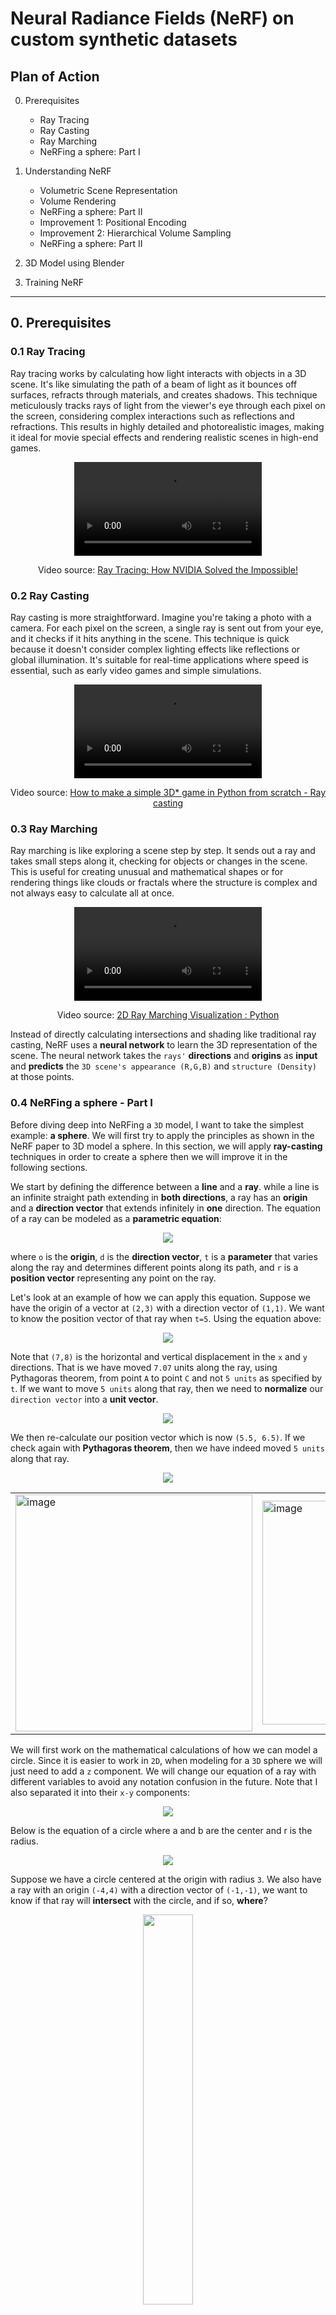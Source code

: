 # Neural Radiance Fields (NeRF) on custom synthetic datasets


## Plan of Action

0. Prerequisites
      - Ray Tracing
      - Ray Casting
      - Ray Marching
      - NeRFing a sphere: Part I

1. Understanding NeRF
     - Volumetric Scene Representation
     - Volume Rendering
     - NeRFing a sphere: Part II
     - Improvement 1: Positional Encoding
     - Improvement 2: Hierarchical Volume Sampling
     - NeRFing a sphere: Part II

2. 3D Model using Blender

3. Training NeRF


---------------
## 0. Prerequisites

### 0.1 Ray Tracing

Ray tracing works by calculating how light interacts with objects in a 3D scene. It's like simulating the path of a beam of light as it bounces off surfaces, refracts through materials, and creates shadows. This technique meticulously tracks rays of light from the viewer's eye through each pixel on the screen, considering complex interactions such as reflections and refractions. This results in highly detailed and photorealistic images, making it ideal for movie special effects and rendering realistic scenes in high-end games.


<div style="text-align: center;">
  <video src="https://github.com/yudhisteer/Training-a-Neural-Radiance-Fields-NeRF-/assets/59663734/deffeb2e-5ce7-4640-915c-ac198e887afd" controls="controls" style="max-width: 730px;">
  </video>
</div>
<div align="center">
    <p>Video source: <a href="https://www.youtube.com/watch?v=NRmkr50mkEE&t=530s&ab_channel=TwoMinutePapers">Ray Tracing: How NVIDIA Solved the Impossible!</a></p>
</div>

### 0.2 Ray Casting
Ray casting is more straightforward. Imagine you're taking a photo with a camera. For each pixel on the screen, a single ray is sent out from your eye, and it checks if it hits anything in the scene. This technique is quick because it doesn't consider complex lighting effects like reflections or global illumination. It's suitable for real-time applications where speed is essential, such as early video games and simple simulations.

<div style="text-align: center;">
  <video src="https://github.com/yudhisteer/Training-a-Neural-Radiance-Fields-NeRF-/assets/59663734/8bfce500-6c63-47ff-8fe3-ed082298fb02" controls="controls" style="max-width: 730px;">
  </video>
</div>
<div align="center">
    <p>Video source: <a href="https://www.youtube.com/watch?v=5xyeWBxmqzc&list=PLlYT7ZZOcBNA1hVBjkKFMnW0YDDODdy40&ab_channel=FinFET">How to make a simple 3D* game in Python from scratch - Ray casting</a></p>
</div>


### 0.3 Ray Marching
Ray marching is like exploring a scene step by step. It sends out a ray and takes small steps along it, checking for objects or changes in the scene. This is useful for creating unusual and mathematical shapes or for rendering things like clouds or fractals where the structure is complex and not always easy to calculate all at once.




<div style="text-align: center;">
  <video src="https://github.com/yudhisteer/Training-a-Neural-Radiance-Fields-NeRF-/assets/59663734/a2ee6682-de6d-4d76-a3b5-b72b108733d9" controls="controls" style="max-width: 730px;">
  </video>
</div>
<div align="center">
    <p>Video source: <a href="https://www.youtube.com/watch?v=t8Aoq5Rkyf0&ab_channel=Auctux">2D Ray Marching Visualization : Python</a></p>
</div>



Instead of directly calculating intersections and shading like traditional ray casting, NeRF uses a **neural network** to learn the 3D representation of the scene. The neural network takes the ```rays'``` **directions** and **origins** as **input** and **predicts** the ```3D scene's appearance (R,G,B)``` and ```structure (Density)``` at those points.



### 0.4 NeRFing a sphere - Part I
Before diving deep into NeRFing a ```3D``` model, I want to take the simplest example: **a sphere**. We will first try to apply the principles as shown in the NeRF paper to 3D model a sphere. In this section, we will apply **ray-casting** techniques in order to create a sphere then we will improve it in the following sections.

We start by defining the difference between a **line** and a **ray**. while a line is an infinite straight path extending in **both directions**, a ray has an **origin** and a **direction vector** that extends infinitely in **one** direction. The equation of a ray can be modeled as a **parametric equation**:

<p align="center">
  <img src="https://github.com/yudhisteer/Training-a-Neural-Radiance-Fields-NeRF-/assets/59663734/56095af0-764d-431b-8361-3d46a55947de"/>
</p>

where ```o``` is the **origin**, ```d``` is the **direction vector**, ```t``` is a **parameter** that varies along the ray and determines different points along its path, and ```r``` is a **position vector** representing any point on the ray.

Let's look at an example of how we can apply this equation. Suppose we have the origin of a vector at ```(2,3)``` with a direction vector of ```(1,1)```. We want to know the position vector of that ray when ```t=5```. Using the equation above:

<p align="center">
  <img src="https://github.com/yudhisteer/Training-a-Neural-Radiance-Fields-NeRF-/assets/59663734/f8ad3b8d-3755-4600-9268-25f025f2c244"/>
</p>

Note that ```(7,8)``` is the horizontal and vertical displacement in the ```x``` and ```y``` directions. That is we have moved ```7.07``` units along the ray, using Pythagoras theorem, from point ```A``` to point ```C``` and not ```5 units``` as specified by ```t```. If we want to move ```5 units``` along that ray, then we need to **normalize** our ```direction vector``` into a **unit vector**. 

<p align="center">
  <img src="https://github.com/yudhisteer/Training-a-Neural-Radiance-Fields-NeRF-/assets/59663734/6a0529b3-5c7b-4366-9b91-84d0358605af"/>
</p>

We then re-calculate our position vector which is now ```(5.5, 6.5)```. If we check again with **Pythagoras theorem**, then we have indeed moved ```5 units``` along that ray.

<p align="center">
  <img src="https://github.com/yudhisteer/Training-a-Neural-Radiance-Fields-NeRF-/assets/59663734/e477a759-6aa6-4a40-8505-8a297c87557b"/>
</p>

<table>
  <tr>
    <td><img width="379" alt="image" src="https://github.com/yudhisteer/Training-a-Neural-Radiance-Fields-NeRF-/assets/59663734/f2e93073-92bd-46bd-87b7-a58c38e33290"></td>
    <td><img width="358" alt="image" src="https://github.com/yudhisteer/Training-a-Neural-Radiance-Fields-NeRF-/assets/59663734/83a9ce1d-1618-4ced-a1d8-785e94bdf0f3"></td>
    <td><img width="360" alt="image" src="https://github.com/yudhisteer/Training-a-Neural-Radiance-Fields-NeRF-/assets/59663734/f5ba7de3-a43a-40b3-91f6-4572d8b872db"></td>
  </tr>
</table>


We will first work on the mathematical calculations of how we can model a circle. Since it is easier to work in ```2D```, when modeling for a ```3D``` sphere we will just need to add a ```z``` component. We will change our equation of a ray with different variables to avoid any notation confusion in the future. Note that I also separated it into their ```x-y``` components:

<p align="center">
  <img src="https://github.com/yudhisteer/Training-a-Neural-Radiance-Fields-NeRF-/assets/59663734/47eff1bc-4cd9-4ded-aa9a-7fbd8ac387f6"/>
</p>

Below is the equation of a circle where a and b are the center and r is the radius. 

<p align="center">
  <img src=https://github.com/yudhisteer/Training-a-Neural-Radiance-Fields-NeRF-/assets/59663734/8985882e-d998-4d8f-b8b6-35059854216b/>
</p>

Suppose we have a circle centered at the origin with radius ```3```. We also have a ray with an origin ```(-4,4)``` with a direction vector of ```(-1,-1)```, we want to know if that ray will **intersect** with the circle, and if so, **where**? 

<p align="center">
  <img src="https://github.com/yudhisteer/Training-a-Neural-Radiance-Fields-NeRF-/assets/59663734/bb614489-0db0-4e83-be8c-df8fae709e22" width="40%"/>
</p>

Our logic will be as follows:

```python
if intersection:
      pixel_color = "red"
else:
      pixel_color = "black" #background color
```

We start by replacing the ```x``` and ```y``` components of our ray equation into the equation of the sphere:

<p align="center">
  <img src="https://github.com/yudhisteer/Training-a-Neural-Radiance-Fields-NeRF-/assets/59663734/80b77287-c213-46ac-9797-6c09233de40c"/>
</p>

We now expand the equation and remove ```t``` outside the bracket:

<p align="center">
  <img src="https://github.com/yudhisteer/Training-a-Neural-Radiance-Fields-NeRF-/assets/59663734/39e69910-3faa-4373-ae98-4b5ed7e9547e"/>
</p>

In order to solve this quadratic equation, we can use the **quadratic formula**:

<p align="center">
  <img src="https://github.com/yudhisteer/Training-a-Neural-Radiance-Fields-NeRF-/assets/59663734/01d96934-b062-4797-a5ca-2f0abcdb70cc"/>
</p>

with the **discriminant** being: 

<p align="center">
  <img src="https://github.com/yudhisteer/Training-a-Neural-Radiance-Fields-NeRF-/assets/59663734/309a646d-c9ed-4c7b-97bc-4786a0e9fed6"/>
</p>

where:

<p align="center">
  <img src="https://github.com/yudhisteer/Training-a-Neural-Radiance-Fields-NeRF-/assets/59663734/07562b4e-924f-4110-9b21-2c93b54052e0"/>
</p>

Note that we can first check if we have any solution at all by plugging in the values into the **discriminant**. Normally, if the ```discriminant = 0```, then we have **one solution** such that the line is **tangent** to the circle, if the ```discriminant > 0```, then we have **2 solutions** with the line intersecting the circle at **two distinct points** and finally, if the ```discriminant < 0```, then we have **0 solutions**, with the line **not intersecting** the circle at all. Below is a graphical representation of it:


<table>
  <tr>
    <th align="center"> 1 Solution</th>
    <th align="center"> 2 Solutions</th>
    <th align="center"> 0 Solution</th>
  </tr>
  <tr>
    <td><img width="500" alt="Image 1" src="https://github.com/yudhisteer/Training-a-Neural-Radiance-Fields-NeRF-/assets/59663734/eeaa27c6-f768-4db5-9abf-6031cc819c05"></td>
    <td><img width="500" alt="Image 2" src="https://github.com/yudhisteer/Training-a-Neural-Radiance-Fields-NeRF-/assets/59663734/27d34962-27b2-4660-ad4c-7f18a73f4a57"></td>
    <td><img width="454" alt="Image 3" src="https://github.com/yudhisteer/Training-a-Neural-Radiance-Fields-NeRF-/assets/59663734/60910fa6-a969-480b-b621-f193f07f500a"></td>
  </tr>
</table>

We then solve for ```t``` and plug the values of the latter into our equation for the ray where we get the ```x``` and ```y``` values for the point of intersections which are: ```(-2,12, 2.12)``` and ```(2.12, -2.12)```. Now let's implement it in Python but for a **sphere**. Our quadratic formula will change to:

<p align="center">
  <img src="https://github.com/yudhisteer/Training-a-Neural-Radiance-Fields-NeRF-/assets/59663734/dbb7704b-9e65-4655-9a54-2be339477ece"/>
</p>

We start by creating a **class** for the sphere whereby we will first compute the discriminant and then check if the latter ```>= 0```, then we will color the pixel ```red```. Note that previously, we already have created our rays which will originate from ```(0,0,0)``` and project downwards the ```z-axis```. Our goal will be similar to that of the circle above, find where the rays intersect and then color the pixel.

<p align="center">
  <img src="https://github.com/yudhisteer/Training-a-Neural-Radiance-Fields-NeRF-/assets/59663734/3df8756d-ac8e-498f-8cba-5654d19458e8" width="50%"/>
</p>

Note that previously, we set the origin as the circle at ```(0,0)```, here we will incorporate the center as a **variable** ```(cx, cy, cz)``` which can be changed.

```python
class Sphere ():

    def __init__(self, center, radius, color):
        self.center = center
        self.radius = radius
        self.color = color

    def intersect (self, ray_origin, ray_direction):

        # we want to solve:
        # (bx^2 + by^2 + bz^2)t^2 + 2(axbx + ayby + azbz)t + (ax^2 + ay^2 + az^2 - r^2) = 0
        # where:
        # a = ray origin
        # b = ray direction
        # r = circle radius
        # t = hit distance

        # Center components
        cx = self.center[0]
        cy = self.center[1]
        cz = self.center[2]

        # Ray direction components
        bx = ray_direction[:, 0] #(160000,)
        by = ray_direction[:, 1]
        bz = ray_direction[:, 2]


        # Ray origin components
        ax = ray_origin[:, 0]
        ay = ray_origin[:, 1]
        az = ray_origin[:, 2]

        a = bx**2 + by**2 + bz**2
        b = 2 * (((ax-cx)*bx) + ((ay-cy)*by) + ((az-cz)*bz))
        c = (ax-cx)**2 + (ay-cy)**2 + (az-cz)**2 - self.radius**2

        # Store colors for each ray.
        intersection_points = []
        num_rays = ray_origin.shape[0] #16000
        colors = np.zeros((num_rays, 3))
        #intersection_points = np.zeros((num_rays, 3))

        ## Quadratic formula discriminant: b^2 - 4ac
        discriminant = b**2 - 4 * a * c #(160000,)

        # Iterate through the rays and check for intersection.
        for i in range(num_rays):
            if discriminant[i] >= 0:
                # Calculate the intersection point (quadratic formula)
                t1 = (-b[i] + np.sqrt(discriminant[i])) / (2 * a[i])
                t2 = (-b[i] - np.sqrt(discriminant[i])) / (2 * a[i])
                # Calculate both intersection points (plug in ray equation)
                intersection_point1 = ray_origin[i] + t1 * ray_direction[i]
                intersection_point2 = ray_origin[i] + t2 * ray_direction[i]

                # Store both intersection
                intersection_points.append([intersection_point1, intersection_point2])

                # Assign the sphere's color to rays that intersect the sphere.
                colors[i] = self.color

        return intersection_points, colors
```
Here's the result. When viewed on a ```2D``` plane, it appears to be a **circle** but with Plotly in ```3D``` we indeed confirm we have created a **sphere**.

<p align="center">
  <img src="https://github.com/yudhisteer/Training-a-Neural-Radiance-Fields-NeRF-/assets/59663734/8fc823ee-7deb-4d87-bcec-281331a4591a" width="45%"/>
  <img src="https://github.com/yudhisteer/Training-a-Neural-Radiance-Fields-NeRF-/assets/59663734/f1d1d661-34eb-4155-a9f1-a76b332b7ebd" width="45%">
</p>

Let's explore the NeRF paper first before improving our sphere further.



--------------------------

## 1. Understanding NeRF






### 1.1 Volumetric Scene Representation
What has been done before NeRF is to have a set of images and use 3D CNN to predict a discrete volumetric representation such as a **Voxel Grid**. Though this technique has demonstrated impressive results, however, computing and storing these large voxel grids can  become computationally expensive for large and high-resolution scenes. What NeRF does is represent a scene as a **continuous** ```5D function``` which consists of **spatial 3D location** ```x = (x,y,z)``` of a point and the **2D viewing direction** ```d = (θ, φ)```. This is the **input**.

<p align="center">
  <img src="https://github.com/yudhisteer/Training-a-Neural-Radiance-Fields-NeRF-/assets/59663734/29a33610-e1d3-4800-a1eb-2e2f01777cf0" width="70%" />
</p>


By using the 5D coordinates along camera rays as input, they can then represent any arbitrary scene as a **Fully Connected neural network (MLP)** - ```9 layers and 256 channels each```. By feeding those locations into the MLP, they produce the **emitted color** in ```c = (r,g,b)```  and the **volume density**, ```σ```. This is the **output**.

<p align="center">
  <img src="https://github.com/yudhisteer/Training-a-Neural-Radiance-Fields-NeRF-/assets/59663734/895e4a50-006c-452f-a3c1-f1fbaf610cd2" />
</p>

From the function above, we want to optimize the **weights** ![CodeCogsEqn (4)](https://github.com/yudhisteer/Training-a-Neural-Radiance-Fields-NeRF-/assets/59663734/c0bcb685-e5b1-4ffb-af58-5060316a7453) that effectively associates each 5D coordinate input with its respective volume density and emitted directional color that represents the radiance.


<p align="center">
  <img src="https://github.com/yudhisteer/Training-a-Neural-Radiance-Fields-NeRF-/assets/59663734/673bcdde-e529-421c-ab15-fe0f8ff66475" width="70%" />
</p>
<div align="center">
    <p>Image Source: <a href="https://en.wikipedia.org/wiki/Spherical_coordinate_system">Spherical coordinate system</a></p>
</div>

Let's explain the overall pipeline of the NeRF architecture:

**a)** Images are generated by selecting specific 5D coordinates that include both spatial location and the direction in which the camera is looking, all along the paths of camera rays.

**b)** Using these positions, we input them into a Multi-Layer Perceptron (MLP) to generate both color and volume density information.

**c)** We apply volume rendering techniques to combine these values into a final image.

**d)** Since this rendering function is differentiable, we can improve our scene representation by minimizing the difference between the images we synthesize and the ground truth images we've observed

Moreover, the author argues that they promote multiview consistency in the representation by constraining the network to estimate the **volume density**, σ as a function of the s**patial position** (**x**) exclusively. At the same time, they enable the prediction of RGB color (**c**) as a function of both the **spatial position** (**x**) **and** the **viewing direction (d)**.


**Note:**

1. θ (theta) and φ (phi) represent the angular coordinates of a ray direction in **spherical coordinates** as shown below.
2. The output density represents the probability distribution of how much of a 3D point in the scene is occupied by the object or scene surface. More precisely, it indicates whether a particular 3D point along a viewing ray intersects with the object's surface or not.

<p align="center">
  <img src="https://github.com/yudhisteer/Training-a-Neural-Radiance-Fields-NeRF-/assets/59663734/06c54b78-3cc2-40fd-83ec-18527e3903f4" width="30%" />
</p>
<div align="center">
    <p>Image Source: <a href="https://en.wikipedia.org/wiki/Spherical_coordinate_system">Spherical coordinate system</a></p>
</div>







### 1.2 Volume Rendering
Recall that density, σ, can be binary, where it equals ```1``` if the point is on the object's surface, i.e., it intersects with the scene geometry, and ```0``` if it is in empty space. Hence, everywhere in space, there is a value that represents density and color at that point in space.

<p align="center">
  <img src="https://github.com/yudhisteer/Training-a-Neural-Radiance-Fields-NeRF-/assets/59663734/5e70e0bc-ac28-4816-b27f-f53b0d97b501" width="60%" />
</p>
<div align="center">
    <p>Image Source: <a href="https://en.wikipedia.org/wiki/Spherical_coordinate_system">Spherical coordinate system</a></p>
</div>


We start by shooting a ray (camera ray) in our scene as shown below by Ray 1 and Ray 2. The equation of the camera ray is dependent on the origin, **o**, and the viewing direction, **d** for different time t.

<p align="center">
  <img src="https://github.com/yudhisteer/Training-a-Neural-Radiance-Fields-NeRF-/assets/59663734/5aa4118c-f427-4a19-a3c2-de52d4a3c30e" width="10%" />
</p>

We then sample a few points along the ray. For each point, we record the density and color at this point in space. We calculate the expected color as such:

<p align="center">
  <img src="https://github.com/yudhisteer/Training-a-Neural-Radiance-Fields-NeRF-/assets/59663734/d7aa1eb3-722f-4ec2-83f9-26e18cde34b8" width="30%" />
</p>

- From the equation above, we observe we have the product of the density at point **r**(t): ```(σ(r(t)))``` which is independent of viewing direction **d** and the color at point **r**(t) from viewing direction **d**: ```(c(r(t),d))```. This means that if the density is 0, the color has no impact. But if we have a high density, the color has a bigger weight.

- We also have the term ```T(t)``` which is defined as the ```accumulated transmittance```. This refers to how much light is transmitted or attenuated along a viewing ray as it passes through the scene. So basically we will compute the density accumulated. Consider a scenario where there are two objects, A and B, positioned such that A is situated behind B. In this arrangement, A becomes occluded by B. Consequently, as a ray traverses through B, density accumulation occurs along that ray. When the ray subsequently intersects with A, it won't significantly affect the color because the density has already been accumulated. However, if the ray extends into empty space and encounters another object, it will have an impact on the final color because, in this case, density accumulation has not yet taken place, and the first object encountered will influence the color as the ray progresses. In other words, it quantifies the probability that the ray travels from ```tn``` to ```t``` without encountering any other particles along its path.

<p align="center">
  <img src="https://github.com/yudhisteer/Training-a-Neural-Radiance-Fields-NeRF-/assets/59663734/d408153b-0ec9-443f-996b-778f56b6aa6a" width="20%" />
</p>

1. To compute the color of a camera array that passes through the volume we need to estimate a continuous 1d line integral along that ray.

2. They do this by querying the MLP at multiple sample points within the range of starting and ending distances, denoted as t1 and tn.

3. The author does not solve this integration numerically but instead uses the ```quadrature rule```.

<p align="center">
  <img src="https://github.com/yudhisteer/Training-a-Neural-Radiance-Fields-NeRF-/assets/59663734/e74f3013-bae2-487d-8485-f8d73f7643a9" width="30%" />
</p>

4. This estimation process computes the color ![CodeCogsEqn (12)](https://github.com/yudhisteer/Training-a-Neural-Radiance-Fields-NeRF-/assets/59663734/38bc9dd1-b888-4520-b263-e9f2f5158c64) of any camera ray by summing up contributions from each segment of the ray's path.

<p align="center">
  <img src="https://github.com/yudhisteer/Training-a-Neural-Radiance-Fields-NeRF-/assets/59663734/6eec67d0-3eb1-4b24-bbd5-73b575671d6e" width="25%" />
</p>

5. Each contribution includes the color of the segment ![CodeCogsEqn (13)](https://github.com/yudhisteer/Training-a-Neural-Radiance-Fields-NeRF-/assets/59663734/8e1d0b01-a684-45d9-877c-50ddae651da2), which is weighted by the accumulated transmittance, ![CodeCogsEqn (14)](https://github.com/yudhisteer/Training-a-Neural-Radiance-Fields-NeRF-/assets/59663734/2f47303e-24b2-47f4-a512-3f96851a521c), which computes how much light is blocked earlier along the ray _and_ ![CodeCogsEqn (15)](https://github.com/yudhisteer/Training-a-Neural-Radiance-Fields-NeRF-/assets/59663734/8262a74f-dfc8-43e4-918b-585bdcf9d1a3) which is how much light is contributed by ray segment i, which is a function of the segment's length and its estimated volume density.

<p align="center">
  <img src="https://github.com/yudhisteer/Training-a-Neural-Radiance-Fields-NeRF-/assets/59663734/4547ce16-bb95-49cc-a316-b5d1865d368a" width="17%" />
</p>

<p align="center">
  <img src="https://github.com/yudhisteer/Training-a-Neural-Radiance-Fields-NeRF-/assets/59663734/52876cd2-5491-4278-b0be-9ade4c42d677" width="17%" />
</p>

The author also argues that they allow the color of any 3D point to vary as a function of the **viewing direction** as well as **3D position**. If we change the direction inputs for a fixed (x,y,z) location, we can visualize what view-dependent effects have been encoded by the network. Below is a visualization of two different points in a synthetic scene. It demonstrates how for a fixed 3D location adding view directions as an extra input allows the network to represent realistic view-dependent appearance effects


<p align="center">
  <img src="https://github.com/yudhisteer/Training-a-Neural-Radiance-Fields-NeRF-/assets/59663734/2cbb0834-8d8e-4ef1-a7e1-0c0eff2d5092" width="60%" />
</p>



### 1.3 NeRFing a sphere: Part II
Signed distance functions, SDFs,  when passed the coordinates of a point in space, return the shortest distance between that point and some surface. The sign of the return value indicates whether the point is inside that surface or outside. For our case, points inside the sphere will have a ```distance from the origin < the radius```, points on the sphere will have ```distances = equal to the radius```, and points outside the sphere will have ```distances > than the radius```.

In our implementation, we will not pass the ray origin and direction vector as input but instead a point in 3D space. We will then check for the condition if the point is less than the radius:

```python
class Sphere ():

    def __init__(self, center, radius, color):
        self.center = center
        self.radius = radius
        self.color = color

    def intersect (self, point, ray_origin):

        # Center components
        cx = self.center[0]
        cy = self.center[1]
        cz = self.center[2]

        # separtate point into x-y-z components
        x_coor = point[:, 0]
        y_coor = point[:, 1]
        z_coor = point[:, 2]

        # any point less than radius^2 are in the sphere
        # x^2 + y^2 + z^2 < r^2
        condition = (x_coor-cx)**2 + (y_coor-cy)**2 + (z_coor-cz)**2 < self.radius**2

        # store colors and density for each ray.
        num_rays = ray_origin.shape[0] #16000
        colors = np.zeros((num_rays, 3))
        density = np.zeros((num_rays, 1))

        # Iterate over each ray and check the condition
        for i in range(num_rays):
            if condition: # if condition = true
                colors[i] = self.color
                density[i] = 10

        return colors, density
```


<img width="437" alt="image" src="https://github.com/yudhisteer/Training-a-Neural-Radiance-Fields-NeRF-/assets/59663734/308b2e8b-26d3-4541-a5c9-ff1975e5f234">



### 1.3 Improvement 1: Positional Encoding


### 1.4 Improvement 2: Hierarchical Volume Sampling

----------

## 2. 3D Model using Blender






---------------

## 3. Training NeRF




--------------------------






## References
1. https://www.youtube.com/watch?v=CRlN-cYFxTk&ab_channel=YannicKilcher
2. https://www.youtube.com/watch?v=JuH79E8rdKc&ab_channel=MatthewTancik
3. https://www.youtube.com/watch?v=LRAqeM8EjOo&ab_channel=BENMILDENHALL
4. https://www.fxguide.com/fxfeatured/the-art-of-nerfs-part1/?lid=7n16dhn58fxs
5. https://www.youtube.com/watch?v=CRlN-cYFxTk&t=1745s&ab_channel=YannicKilcher
6. https://www.fxguide.com/fxfeatured/the-art-of-nerfs-part-2-guassian-splats-rt-nerfs-stitching-and-adding-stable-diffusion-into-nerfs/
7. https://www.youtube.com/watch?v=nCpGStnayHk&ab_channel=TwoMinutePapers
8. https://www.youtube.com/watch?v=4NshnkzOdI0&list=PLlrATfBNZ98edc5GshdBtREv5asFW3yXl&index=2&ab_channel=TheCherno
9. https://www.youtube.com/watch?v=AjkiBRNVeV8&ab_channel=TwoMinutePapers
10. https://www.youtube.com/watch?v=NRmkr50mkEE&ab_channel=TwoMinutePapers
11. https://www.youtube.com/watch?v=ll4_79zKapU&ab_channel=BobLaramee
12. https://www.youtube.com/watch?v=g50RiDnfIfY&t=112s&ab_channel=PyTorch
13. https://www.peterstefek.me/nerf.html#:~:text=NeRF%20relies%20on%20a%20very,is%20useful%20for%20understanding%20NeRF.
14. https://datagen.tech/guides/synthetic-data/neural-radiance-field-nerf/#
15. https://dtransposed.github.io/blog/2022/08/06/NeRF/
16. https://www.youtube.com/watch?v=t8Aoq5Rkyf0&ab_channel=Auctux
17. https://jamie-wong.com/2016/07/15/ray-marching-signed-distance-functions/
